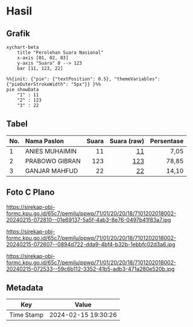# Hasil

## Grafik

```mermaid
xychart-beta
    title "Perolehan Suara Nasional"
    x-axis [01, 02, 03]
    y-axis "Suara" 0 --> 123
    bar [11, 123, 22]
```

```mermaid
%%{init: {"pie": {"textPosition": 0.5}, "themeVariables": {"pieOuterStrokeWidth": "5px"}} }%%
pie showData
    "1" : 11
    "2" : 123
    "3" : 22
```

## Tabel

| No. | Nama Paslon    | Suara | Suara (raw) | Persentase |
|:--- |:-------------- | -----:| -----------:| ----------:|
| 1   | ANIES MUHAIMIN | 11    | [11][p-1]   | 7,05       |
| 2   | PRABOWO GIBRAN | 123   | [123][p-2]  | 78,85      |
| 3   | GANJAR MAHFUD  | 22    | [22][p-3]   | 14,10      |


[p-1]: https://github.com/gigit-pemilu/pemilu-2024/blob/main/pilpres/hitung-suara/sub/71-sulawesi-utara/sub/01-bolaang-mongondow/sub/20-poigar/sub/2018-nonapan/sub/002-tps/sub/paslon-1.txt
[p-2]: https://github.com/gigit-pemilu/pemilu-2024/blob/main/pilpres/hitung-suara/sub/71-sulawesi-utara/sub/01-bolaang-mongondow/sub/20-poigar/sub/2018-nonapan/sub/002-tps/sub/paslon-2.txt
[p-3]: https://github.com/gigit-pemilu/pemilu-2024/blob/main/pilpres/hitung-suara/sub/71-sulawesi-utara/sub/01-bolaang-mongondow/sub/20-poigar/sub/2018-nonapan/sub/002-tps/sub/paslon-3.txt

## Foto C Plano

https://sirekap-obj-formc.kpu.go.id/65c7/pemilu/ppwp/71/01/20/20/18/7101202018002-20240215-072810--01e69137-5a5f-4ab3-8e76-0497b41f83a7.jpg

https://sirekap-obj-formc.kpu.go.id/65c7/pemilu/ppwp/71/01/20/20/18/7101202018002-20240215-072607--0894d722-dda9-4bf4-b32b-1ebbfc02d3a6.jpg

https://sirekap-obj-formc.kpu.go.id/65c7/pemilu/ppwp/71/01/20/20/18/7101202018002-20240215-072533--59c6b112-3352-41b5-adb3-471a280e520b.jpg


## Metadata

| Key        | Value               |
| ---------- | ------------------- |
| Time Stamp | 2024-02-15 19:30:26 |



